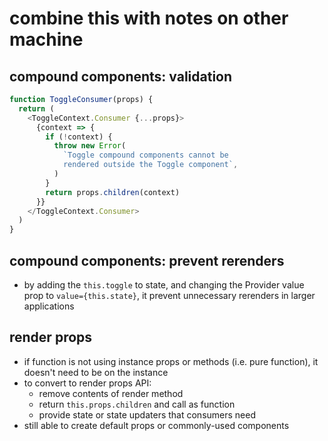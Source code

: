 # combine this with notes on other machine

## compound components: validation

```js
function ToggleConsumer(props) {
  return (
    <ToggleContext.Consumer {...props}>
      {context => {
        if (!context) {
          throw new Error(
            `Toggle compound components cannot be
            rendered outside the Toggle component`,
          )
        }
        return props.children(context)
      }}
    </ToggleContext.Consumer>
  )
}
```

## compound components: prevent rerenders

- by adding the `this.toggle` to state, and changing the Provider value prop to `value={this.state}`, it prevent unnecessary rerenders in larger applications

## render props

- if function is not using instance props or methods (i.e. pure function), it doesn't need to be on the instance
- to convert to render props API:
  - remove contents of render method
  - return `this.props.children` and call as function
  - provide state or state updaters that consumers need
- still able to create default props or commonly-used components
